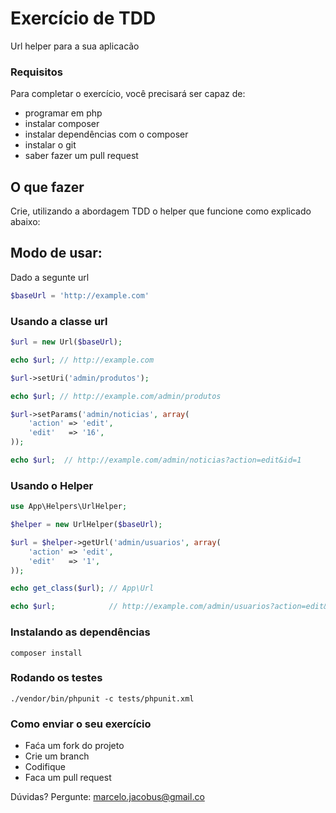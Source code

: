 # Exercício de TDD

Url helper para a sua aplicacão

### Requisitos

Para completar o exercício, você precisará ser capaz de:

- programar em php
- instalar composer
- instalar dependências com o composer
- instalar o git
- saber fazer um pull request


## O que fazer

Crie, utilizando a abordagem TDD o helper que funcione como explicado abaixo:

## Modo de usar:

Dado a segunte url

```php
$baseUrl = 'http://example.com'
```


### Usando a classe url

```php
$url = new Url($baseUrl);

echo $url; // http://example.com

$url->setUri('admin/produtos');

echo $url; // http://example.com/admin/produtos

$url->setParams('admin/noticias', array(
    'action' => 'edit',
    'edit'   => '16',
));

echo $url;  // http://example.com/admin/noticias?action=edit&id=1
```


### Usando o Helper

```php
use App\Helpers\UrlHelper;

$helper = new UrlHelper($baseUrl);

$url = $helper->getUrl('admin/usuarios', array(
    'action' => 'edit',
    'edit'   => '1',
));

echo get_class($url); // App\Url

echo $url;            // http://example.com/admin/usuarios?action=edit&id=1
```

### Instalando as dependências

```
composer install
```

### Rodando os testes

```
./vendor/bin/phpunit -c tests/phpunit.xml
```

### Como enviar o seu exercício

- Faća um fork do projeto
- Crie um branch
- Codifique
- Faca um pull request

Dúvidas? Pergunte: marcelo.jacobus@gmail.co

